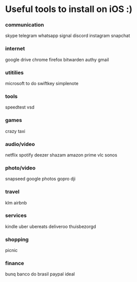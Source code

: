 # Useful tools to install on iOS :) 

### communication

skype
telegram
whatsapp
signal
discord
instagram
snapchat

### internet

google drive
chrome
firefox
bitwarden
authy
gmail

### utitilies
microsoft to do
swiftkey
simplenote

### tools
speedtest
vsd


### games
crazy taxi

### audio/video
netflix
spotify
deezer
shazam
amazon prime
vlc
sonos

### photo/video
snapseed
google photos
gopro
dji

### travel
klm
airbnb

### services
kindle
uber
ubereats
deliveroo
thuisbezorgd

### shopping
picnic

### finance
bunq
banco do brasil
paypal
ideal